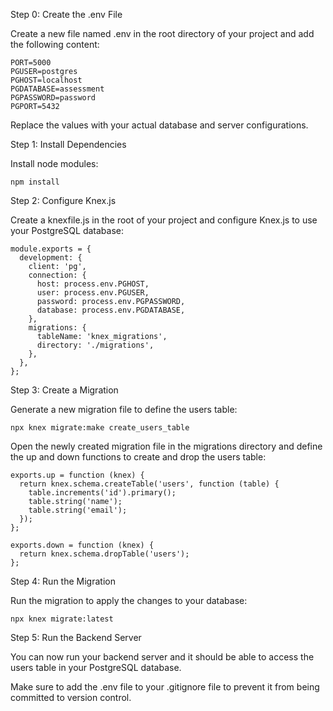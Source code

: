 Step 0: Create the .env File

Create a new file named .env in the root directory of your project and add the following content:

    PORT=5000
    PGUSER=postgres
    PGHOST=localhost
    PGDATABASE=assessment
    PGPASSWORD=password
    PGPORT=5432

Replace the values with your actual database and server configurations.

Step 1: Install Dependencies

Install node modules:

    npm install

Step 2: Configure Knex.js

Create a knexfile.js in the root of your project and configure Knex.js to use your PostgreSQL database:

    module.exports = {
      development: {
        client: 'pg',
        connection: {
          host: process.env.PGHOST,
          user: process.env.PGUSER,
          password: process.env.PGPASSWORD,
          database: process.env.PGDATABASE,
        },
        migrations: {
          tableName: 'knex_migrations',
          directory: './migrations',
        },
      },
    };

Step 3: Create a Migration

Generate a new migration file to define the users table:

    npx knex migrate:make create_users_table

Open the newly created migration file in the migrations directory and define the up and down functions to create and drop the users table:

    exports.up = function (knex) {
      return knex.schema.createTable('users', function (table) {
        table.increments('id').primary();
        table.string('name');
        table.string('email');
      });
    };
    
    exports.down = function (knex) {
      return knex.schema.dropTable('users');
    };

Step 4: Run the Migration

Run the migration to apply the changes to your database:

    npx knex migrate:latest

Step 5: Run the Backend Server

You can now run your backend server and it should be able to access the users table in your PostgreSQL database.

Make sure to add the .env file to your .gitignore file to prevent it from being committed to version control.
